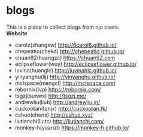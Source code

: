 # blogs
This is a place to collect blogs from nju csers.  
**Website**

* carolz(zhangxw) http://6carol6.github.io/
* chepeatio(chekd) http://chepeatio.github.io/
* chuan92(huangzc) https://chuan92.com
* eclipseflower(wuy) http://eclipseflower.github.io/
* luvina(huanglc) http://luvinahlc.github.io/
* yinyanghu(lij) http://yinyanghu.github.io/
* mclspace(mengcl) http://mclspace.com/
* rebornix(lvp) https://rebornix.com/
* tsgzj(sunwx) http://tsgzj.me/
* andrewliu(liub) http://andrewliu.in/
* cuckootan(tanjx) http://cuckootan.tk/
* cshuo(chens) http://cshuo.xyz/
* liutianchi(liutc) http://liutianchi.com/
* monkey-h(yuanzl) https://monkey-h.github.io/
